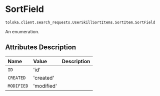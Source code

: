 # SortField
`toloka.client.search_requests.UserSkillSortItems.SortItem.SortField`

An enumeration.

## Attributes Description

| Name | Value | Description |
| :------| :-----------| :----------| 
`ID`|'id'|<p></p>
`CREATED`|'created'|<p></p>
`MODIFIED`|'modified'|<p></p>
